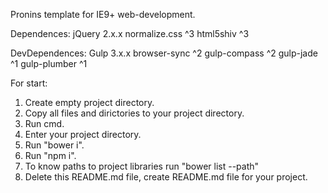 Pronins template for IE9+ web-development.

Dependences:
jQuery 2.x.x
normalize.css ^3
html5shiv ^3

DevDependences:
Gulp 3.x.x
browser-sync ^2
gulp-compass ^2
gulp-jade ^1
gulp-plumber ^1

For start:
1. Create empty project directory.
2. Copy all files and dirictories to your project directory.
3. Run cmd.
4. Enter your project directory.
5. Run "bower i".
6. Run "npm i".
7. To know paths to project libraries run "bower list --path"
8. Delete this README.md file, create README.md file for your project.